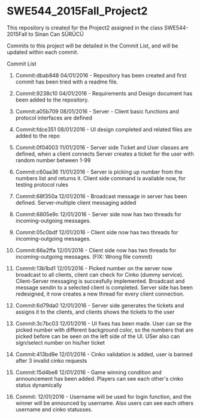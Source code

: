 # SWE544_2015Fall_Project2
This repository is created for the Project2 assigned in the class SWE544-2015Fall to Sinan Can SÜRÜCÜ

Commits to this project will be detailed in the Commit List, and will be updated within each commit.

Commit List

1) Commit:dbab848 04/01/2016 - Repository has been created and first commit has been tried with a readme file.

2) Commit:9238c10 04/01/2016 - Requirements and Design document has been added to the repository.

3) Commit:a05b709 08/01/2016 - Server - Client basic functions and protocol interfaces are defined

4) Commit:fdce351 08/01/2016 - UI design completed and related files are added to the repo

5) Commit:0f04003 11/01/2016 - Server side Ticket and User classes are defined, when a client connects Server creates a ticket for the user with random number between 1-99

6) Commit:c60aa36 11/01/2016 - Server is picking up number from the numbers list and returns it. Client side command is available now, for testing protocol rules

7) Commit:68f350a 12/01/2016 - Broadcast message in server has been defined. Server-multiple client messaging added

8) Commit:6805e9c 12/01/2016 - Server side now has two threads for incoming-outgoing messages.

9) Commit:05c0bdf 12/01/2016 - Client side now has two threads for incoming-outgoing messages.

10) Commit:66a2ffa 12/01/2016 - Client side now has two threads for incoming-outgoing messages. (FIX: Wrong file commit)

11) Commit:13b1bd1 12/01/2016 - Picked number on the server now broadcast to all clients, client can check for Cinko (dummy service). Client-Server messaging is succesfully implemented. Broadcast and message sendin to a selected client is completed. Server side has been redesigned, it now creates a new thread for every client connection.

12) Commit:6d79da0 12/01/2016 - Server side generates the tickets and assigns it to the clients, and clients shows the tickets to the user

13) Commit:3c7bc03 12/01/2016 - UI fixes has been made. User can se the picked number with different background color, so the numbers that are picked before can be seen on the left side of the UI. USer also can sign/select number on his/her ticket

14) Commit:413bd9e 12/01/2016 - Cinko validation is added, user is banned after 3 invalid cinko requests

15) Commit:15d4be8 12/01/2016 - Game winning condition and announcement has been added. Players can see each other's cinko status dynamically

16) Commit:        12/01/2016 - Username will be used for login function, and the winner will be announced by username. Also users can see each others username and cinko statusses.